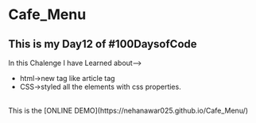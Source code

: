 # Cafe_Menu
<h2>This is my Day12 of #100DaysofCode</h2>
In this Chalenge I have Learned about--><br>
<ul> 
<li>html->new tag like article tag</li>
<li>CSS->styled all the elements with css properties.</li>
</ul>
<br>
This is the 
[ONLINE DEMO](https://nehanawar025.github.io/Cafe_Menu/) 
